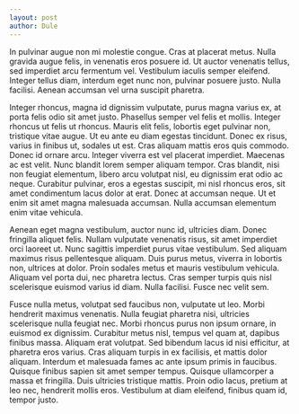 ```yaml
---
layout: post
author: Dule
---
```


In pulvinar augue non mi molestie congue. Cras at placerat metus. Nulla gravida augue felis, in venenatis eros posuere id. Ut auctor venenatis tellus, sed imperdiet arcu fermentum vel. Vestibulum iaculis semper eleifend. Integer tellus diam, interdum eget nunc non, pulvinar posuere justo. Nulla facilisi. Aenean accumsan vel urna suscipit pharetra.

Integer rhoncus, magna id dignissim vulputate, purus magna varius ex, at porta felis odio sit amet justo. Phasellus semper vel felis et mollis. Integer rhoncus ut felis ut rhoncus. Mauris elit felis, lobortis eget pulvinar non, tristique vitae augue. Ut eu ante eu diam egestas tincidunt. Donec ex risus, varius in finibus ut, sodales ut est. Cras aliquam mattis eros quis commodo. Donec id ornare arcu. Integer viverra est vel placerat imperdiet. Maecenas ac est velit. Nunc blandit lorem semper aliquam tempor. Cras blandit, nisi non feugiat elementum, libero arcu volutpat nisl, eu dignissim erat odio ac neque. Curabitur pulvinar, eros a egestas suscipit, mi nisl rhoncus eros, sit amet condimentum lacus dolor at erat. Donec at accumsan neque. Ut et enim sit amet magna malesuada accumsan. Nulla accumsan elementum enim vitae vehicula.

Aenean eget magna vestibulum, auctor nunc id, ultricies diam. Donec fringilla aliquet felis. Nullam vulputate venenatis risus, sit amet imperdiet orci laoreet ut. Nunc sagittis imperdiet purus vitae vestibulum. Sed aliquam maximus risus pellentesque aliquam. Duis purus metus, viverra in lobortis non, ultrices at dolor. Proin sodales metus et mauris vestibulum vehicula. Aliquam vel porta dui, nec pharetra lectus. Cras semper turpis quis nisl scelerisque euismod varius id diam. Nulla facilisi. Fusce nec velit sem.

Fusce nulla metus, volutpat sed faucibus non, vulputate ut leo. Morbi hendrerit maximus venenatis. Nulla feugiat pharetra nisi, ultricies scelerisque nulla feugiat nec. Morbi rhoncus purus non ipsum ornare, in euismod ex dignissim. Curabitur metus nisl, tempus vel quam at, dapibus finibus massa. Aliquam erat volutpat. Sed bibendum lacus id nisi efficitur, at pharetra eros varius. Cras aliquam turpis in ex facilisis, et mattis dolor aliquam. Interdum et malesuada fames ac ante ipsum primis in faucibus. Quisque finibus sapien sit amet semper tempus. Quisque ullamcorper a massa et fringilla. Duis ultricies tristique mattis. Proin odio lacus, pretium at leo nec, hendrerit mollis eros. Vestibulum at diam eleifend, finibus quam id, tempor justo.
